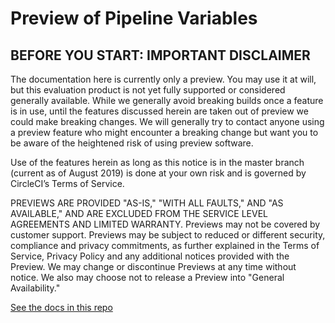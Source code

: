 # Preview of Pipeline Variables

## BEFORE YOU START: IMPORTANT DISCLAIMER
The documentation here is currently only a preview. You may use it at will, but this evaluation product is not yet fully supported or considered generally available. While we generally avoid breaking builds once a feature is in use, until the features discussed herein are taken out of preview we could make breaking changes. We will generally try to contact anyone using a preview feature who might encounter a breaking change but want you to be aware of the heightened risk of using preview software.

Use of the features herein as long as this notice is in the master branch (current as of August 2019) is done at your own risk and is governed by CircleCI’s Terms of Service.

PREVIEWS ARE PROVIDED "AS-IS," "WITH ALL FAULTS," AND "AS AVAILABLE," AND ARE EXCLUDED FROM THE SERVICE LEVEL AGREEMENTS AND LIMITED WARRANTY. Previews may not be covered by customer support. Previews may be subject to reduced or different security, compliance and privacy commitments, as further explained in the Terms of Service, Privacy Policy and any additional notices provided with the Preview. We may change or discontinue Previews at any time without notice. We also may choose not to release a Preview into "General Availability."

[See the docs in this repo](./docs)

